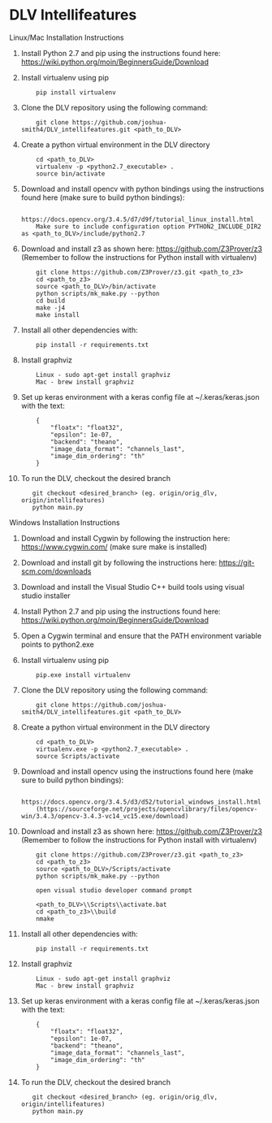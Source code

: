 # DLV Intellifeatures

Linux/Mac Installation Instructions

1. Install Python 2.7 and pip using the instructions found here: https://wiki.python.org/moin/BeginnersGuide/Download
2. Install virtualenv using pip

           pip install virtualenv

3. Clone the DLV repository using the following command:

           git clone https://github.com/joshua-smith4/DLV_intellifeatures.git <path_to_DLV>

4. Create a python virtual environment in the DLV directory

           cd <path_to_DLV>
           virtualenv -p <python2.7_executable> .
           source bin/activate

5. Download and install opencv with python bindings using the instructions found here (make sure to build python bindings):

           https://docs.opencv.org/3.4.5/d7/d9f/tutorial_linux_install.html
           Make sure to include configuration option PYTHON2_INCLUDE_DIR2 as <path_to_DLV>/include/python2.7

6. Download and install z3 as shown here: https://github.com/Z3Prover/z3 (Remember to follow the instructions for Python install with virtualenv)

           git clone https://github.com/Z3Prover/z3.git <path_to_z3>
           cd <path_to_z3>
           source <path_to_DLV>/bin/activate
           python scripts/mk_make.py --python
           cd build
           make -j4
           make install

7. Install all other dependencies with:

           pip install -r requirements.txt

8. Install graphviz

           Linux - sudo apt-get install graphviz
           Mac - brew install graphviz

9. Set up keras environment with a keras config file at ~/.keras/keras.json with the text:

           {
               "floatx": "float32",
               "epsilon": 1e-07,
               "backend": "theano",
               "image_data_format": "channels_last",
               "image_dim_ordering": "th"
           }

10. To run the DLV, checkout the desired branch

           git checkout <desired_branch> (eg. origin/orig_dlv, origin/intellifeatures)
           python main.py

Windows Installation Instructions

1. Download and install Cygwin by following the instruction here: https://www.cygwin.com/ (make sure make is installed)
2. Download and install git by following the instructions here: https://git-scm.com/downloads
3. Download and install the Visual Studio C++ build tools using visual studio installer
3. Install Python 2.7 and pip using the instructions found here: https://wiki.python.org/moin/BeginnersGuide/Download
4. Open a Cygwin terminal and ensure that the PATH environment variable points to python2.exe
5. Install virtualenv using pip

           pip.exe install virtualenv

5. Clone the DLV repository using the following command:

           git clone https://github.com/joshua-smith4/DLV_intellifeatures.git <path_to_DLV>

4. Create a python virtual environment in the DLV directory

           cd <path_to_DLV>
           virtualenv.exe -p <python2.7_executable> .
           source Scripts/activate

5. Download and install opencv using the instructions found here (make sure to build python bindings):

           https://docs.opencv.org/3.4.5/d3/d52/tutorial_windows_install.html
           (https://sourceforge.net/projects/opencvlibrary/files/opencv-win/3.4.3/opencv-3.4.3-vc14_vc15.exe/download)

6. Download and install z3 as shown here: https://github.com/Z3Prover/z3 (Remember to follow the instructions for Python install with virtualenv)

           git clone https://github.com/Z3Prover/z3.git <path_to_z3>
           cd <path_to_z3>
           source <path_to_DLV>/Scripts/activate
           python scripts/mk_make.py --python

           open visual studio developer command prompt

           <path_to_DLV>\\Scripts\\activate.bat
           cd <path_to_z3>\\build
           nmake

7. Install all other dependencies with:

           pip install -r requirements.txt

8. Install graphviz

           Linux - sudo apt-get install graphviz
           Mac - brew install graphviz

9. Set up keras environment with a keras config file at ~/.keras/keras.json with the text:

           {
               "floatx": "float32",
               "epsilon": 1e-07,
               "backend": "theano",
               "image_data_format": "channels_last",
               "image_dim_ordering": "th"
           }

10. To run the DLV, checkout the desired branch

           git checkout <desired_branch> (eg. origin/orig_dlv, origin/intellifeatures)
           python main.py
